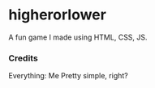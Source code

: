 # higherorlower
A fun game I made using HTML, CSS, JS.
### Credits
Everything: Me
Pretty simple, right?